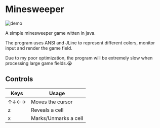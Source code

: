 # Minesweeper
![demo](https://github.com/user-attachments/assets/0a9e4013-1752-4694-8aca-de59aa219542)

A simple minesweeper game witten in java.

The program uses ANSI and JLine to represent different colors, monitor input and render the game field.

Due to my poor optimization, the program will be extremely slow when processing large game fields.😭

## Controls
| Keys |        Usage         |
| ---- | -------------------- |
| ↑↓←→ |   Moves the cursor   |
|  z   |    Reveals a cell    |
|  x   | Marks/Unmarks a cell |
